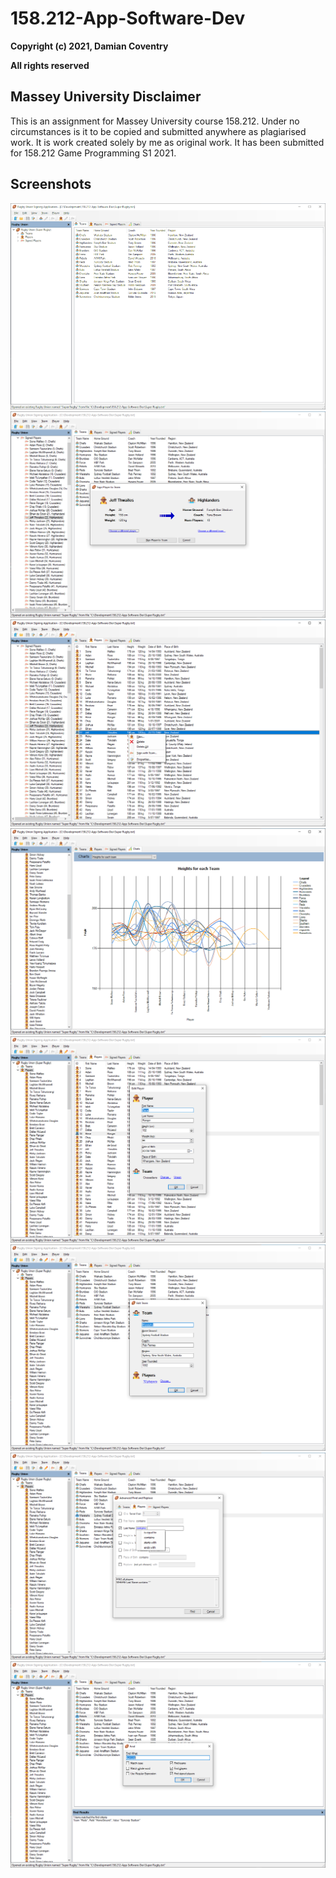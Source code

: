 # 158.212-App-Software-Dev
**Copyright (c) 2021, Damian Coventry**

**All rights reserved**

## Massey University Disclaimer
This is an assignment for Massey University course 158.212. Under no circumstances is it to be copied and submitted anywhere as plagiarised work. It is work created solely by me as original work. It has been submitted for 158.212 Game Programming S1 2021.  

## Screenshots
![Runtime](/Screenshot0.png "Runtime")  
![Runtime](/Screenshot1.png "Runtime")  
![Runtime](/Screenshot2.png "Runtime")  
![Runtime](/Screenshot3.png "Runtime")  
![Runtime](/Screenshot4.png "Runtime")  
![Runtime](/Screenshot5.png "Runtime")  
![Runtime](/Screenshot6.png "Runtime")  
![Runtime](/Screenshot7.png "Runtime")  
